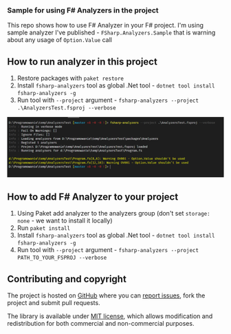 ### Sample for using F# Analyzers in the project

This repo shows how to use F# Analyzer in your F# project. I'm using sample analyzer I've published - `FSharp.Analyzers.Sample` that is warning about any usage of `Option.Value` call

## How to run analyzer in this project

1. Restore packages with `paket restore`
2. Install `fsharp-analyzers` tool as global .Net tool - `dotnet tool install fsharp-analyzers -g`
3. Run tool with `--project` argument - `fsharp-analyzers --project .\AnalyzersTest.fsproj --verbose`


![](img/Sample.png)

## How to add F# Analyzer to your project

1. Using Paket add analyzer to the analyzers group (don't set `storage: none` - we want to install it locally)
2. Run `paket install`
3. Install `fsharp-analyzers` tool as global .Net tool - `dotnet tool install fsharp-analyzers -g`
4. Run tool with `--project` argument - `fsharp-analyzers --project PATH_TO_YOUR_FSPROJ --verbose`


## Contributing and copyright

The project is hosted on [GitHub](https://github.com/Krzysztof-Cieslak/AnalyzersShowcase) where you can [report issues](https://github.com/Krzysztof-Cieslak/AnalyzersShowcase/issues), fork
the project and submit pull requests.

The library is available under [MIT license](https://github.com/Krzysztof-Cieslak/AnalyzersShowcase/blob/master/LICENSE.md), which allows modification and redistribution for both commercial and non-commercial purposes.
